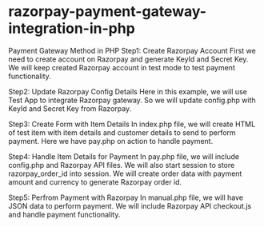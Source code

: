 # razorpay-payment-gateway-integration-in-php
Payment Gateway Method in PHP
Step1: Create Razorpay Account
First we need to create account on Razorpay and generate KeyId and Secret Key. We will keep created Razorpay account in test mode to test payment functionality.

Step2: Update Razorpay Config Details
Here in this example, we will use Test App to integrate Razorpay gateway. So we will update config.php with KeyId and Secret Key from Razorpay.

Step3: Create Form with Item Details
In index.php file, we will create HTML of test item with item details and customer details to send to perform payment. Here we have pay.php on action to handle payment.

Step4: Handle Item Details for Payment
In pay.php file, we will include config.php and Razorpay API files. We will also start session to store razorpay_order_id into session. We will create order data with payment amount and currency to generate Razorpay order id.

Step5: Perfrom Payment with Razorpay
In manual.php file, we will have JSON data to perform payment. We will include Razorpay API checkout.js and handle payment functionality.

